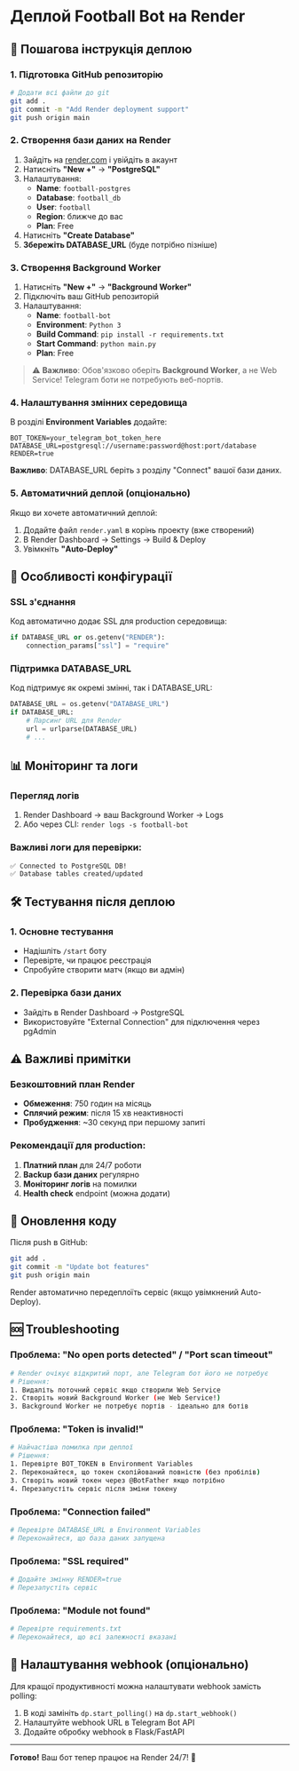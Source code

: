 # Деплой Football Bot на Render

## 🚀 Пошагова інструкція деплою

### 1. Підготовка GitHub репозиторію

```bash
# Додати всі файли до git
git add .
git commit -m "Add Render deployment support"
git push origin main
```

### 2. Створення бази даних на Render

1. Зайдіть на [render.com](https://render.com) і увійдіть в акаунт
2. Натисніть **"New +"** → **"PostgreSQL"**
3. Налаштування:
   - **Name**: `football-postgres`
   - **Database**: `football_db`
   - **User**: `football`
   - **Region**: ближче до вас
   - **Plan**: Free
4. Натисніть **"Create Database"**
5. **Збережіть DATABASE_URL** (буде потрібно пізніше)

### 3. Створення Background Worker

1. Натисніть **"New +"** → **"Background Worker"**
2. Підключіть ваш GitHub репозиторій
3. Налаштування:
   - **Name**: `football-bot`
   - **Environment**: `Python 3`
   - **Build Command**: `pip install -r requirements.txt`
   - **Start Command**: `python main.py`
   - **Plan**: Free

> ⚠️ **Важливо**: Обов'язково оберіть **Background Worker**, а не Web Service! Telegram боти не потребують веб-портів.

### 4. Налаштування змінних середовища

В розділі **Environment Variables** додайте:

```
BOT_TOKEN=your_telegram_bot_token_here
DATABASE_URL=postgresql://username:password@host:port/database
RENDER=true
```

**Важливо**: DATABASE_URL беріть з розділу "Connect" вашої бази даних.

### 5. Автоматичний деплой (опціонально)

Якщо ви хочете автоматичний деплой:

1. Додайте файл `render.yaml` в корінь проекту (вже створений)
2. В Render Dashboard → Settings → Build & Deploy
3. Увімкніть **"Auto-Deploy"**

## 🔧 Особливості конфігурації

### SSL з'єднання
Код автоматично додає SSL для production середовища:
```python
if DATABASE_URL or os.getenv("RENDER"):
    connection_params["ssl"] = "require"
```

### Підтримка DATABASE_URL
Код підтримує як окремі змінні, так і DATABASE_URL:
```python
DATABASE_URL = os.getenv("DATABASE_URL")
if DATABASE_URL:
    # Парсинг URL для Render
    url = urlparse(DATABASE_URL)
    # ...
```

## 📊 Моніторинг та логи

### Перегляд логів
1. Render Dashboard → ваш Background Worker → Logs
2. Або через CLI: `render logs -s football-bot`

### Важливі логи для перевірки:
```
✅ Connected to PostgreSQL DB!
✅ Database tables created/updated
```

## 🛠️ Тестування після деплою

### 1. Основне тестування
- Надішліть `/start` боту
- Перевірте, чи працює реєстрація
- Спробуйте створити матч (якщо ви адмін)



### 2. Перевірка бази даних
- Зайдіть в Render Dashboard → PostgreSQL
- Використовуйте "External Connection" для підключення через pgAdmin

## ⚠️ Важливі примітки

### Безкоштовний план Render
- **Обмеження**: 750 годин на місяць
- **Сплячий режим**: після 15 хв неактивності
- **Пробудження**: ~30 секунд при першому запиті

### Рекомендації для production:
1. **Платний план** для 24/7 роботи
2. **Backup бази даних** регулярно
3. **Моніторинг логів** на помилки
4. **Health check** endpoint (можна додати)

## 🔄 Оновлення коду

Після push в GitHub:
```bash
git add .
git commit -m "Update bot features"
git push origin main
```

Render автоматично передеплоїть сервіс (якщо увімкнений Auto-Deploy).

## 🆘 Troubleshooting

### Проблема: "No open ports detected" / "Port scan timeout"
```bash
# Render очікує відкритий порт, але Telegram бот його не потребує
# Рішення:
1. Видаліть поточний сервіс якщо створили Web Service
2. Створіть новий Background Worker (не Web Service!)
3. Background Worker не потребує портів - ідеально для ботів
```

### Проблема: "Token is invalid!"
```bash
# Найчастіша помилка при деплої
# Рішення:
1. Перевірте BOT_TOKEN в Environment Variables
2. Переконайтеся, що токен скопійований повністю (без пробілів)
3. Створіть новий токен через @BotFather якщо потрібно
4. Перезапустіть сервіс після зміни токену
```

### Проблема: "Connection failed"
```bash
# Перевірте DATABASE_URL в Environment Variables
# Переконайтеся, що база даних запущена
```

### Проблема: "SSL required"
```bash
# Додайте змінну RENDER=true
# Перезапустіть сервіс
```

### Проблема: "Module not found"
```bash
# Перевірте requirements.txt
# Переконайтеся, що всі залежності вказані
```

## 📱 Налаштування webhook (опціонально)

Для кращої продуктивності можна налаштувати webhook замість polling:

1. В коді замініть `dp.start_polling()` на `dp.start_webhook()`
2. Налаштуйте webhook URL в Telegram Bot API
3. Додайте обробку webhook в Flask/FastAPI

---

**Готово!** Ваш бот тепер працює на Render 24/7! 🎉 